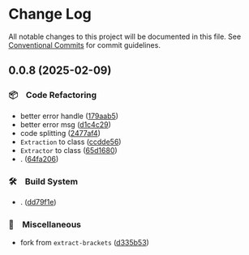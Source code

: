 # Change Log

All notable changes to this project will be documented in this file.
See [Conventional Commits](https://conventionalcommits.org) for commit guidelines.

## 0.0.8 (2025-02-09)



### 📦　Code Refactoring

* better error handle ([179aab5](https://github.com/bluelovers/extract-brackets/commit/179aab57a46579ff0f8e446c7f009999ace55648))
* better error msg ([d1c4c29](https://github.com/bluelovers/extract-brackets/commit/d1c4c297ff89546e0ae2b60e89a772d84a2ce455))
* code splitting ([2477af4](https://github.com/bluelovers/extract-brackets/commit/2477af43ffe2a9f14e4e172c193ae1818b0b467a))
* `Extraction` to class ([ccdde56](https://github.com/bluelovers/extract-brackets/commit/ccdde56c621a24f2d714489435c47a6c7ed1afc4))
* `Extractor` to class ([65d1680](https://github.com/bluelovers/extract-brackets/commit/65d16806c093f7b9812d1ea34a099da0ade6f8fc))
* . ([64fa206](https://github.com/bluelovers/extract-brackets/commit/64fa206e5f2570567d34aca2972b4ae056eacf7f))


### 🛠　Build System

* . ([dd79f1e](https://github.com/bluelovers/extract-brackets/commit/dd79f1ea57c086118945810c8f772ee9f23cb288))


### 🔖　Miscellaneous

* fork from `extract-brackets` ([d335b53](https://github.com/bluelovers/extract-brackets/commit/d335b53121359fe211412e095ee023cdb6bd0b16))
